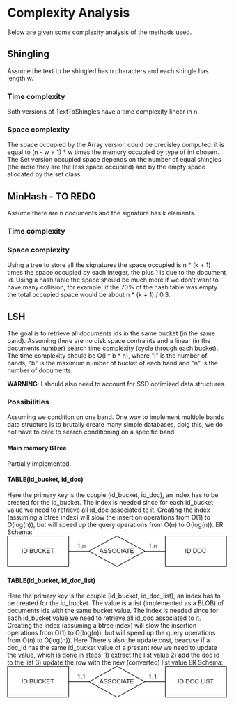# Complexity Analysis
Below are given some complexity analysis of the methods used.

## Shingling
Assume the text to be shingled has n characters and each shingle has length w.
### Time complexity
Both versions of TextToShingles have a time complexity linear in n.
### Space complexity
The space occupied by the Array version could be precisley computed: it is equal to (n - w + 1) * w times the memory occupied by type of int chosen. The Set version occupied space depends on the number of equal shingles (the more they are the less space occupied) and by the empty space allocated by the set class.  

## MinHash - TO REDO
Assume there are n documents and the signature has k elements.

### Time complexity

### Space complexity
Using a tree to store all the signatures the space occupied is n * (k + 1) times the space occupied by each integer, the plus 1 is due to the document id.
Using a hash table the space should be much more if we don't want to have many collision, for example, if the 70% of the hash table was empty the total occupied space would be about n * (k + 1) / 0.3.

## LSH
The goal is to retrieve all documents ids in the same bucket (in the same band).
Assuming there are no disk space contraints and a linear (in the documents number) search time complexity (cycle through each bucket).
The time complexity should be O(l * b * n), where "l" is the number of bands, "b" is the maximum number of bucket of each band and "n" is the number of documents.

**WARNING**: I should also need to account for SSD optimized data structures.

### Possibilities
Assuming we condition on one band. One way to implement multiple bands data structure is to brutally create many simple databases, doig this, we do not have to care to search conditioning on a specific band.

#### Main memory BTree
Partially implemented.

#### TABLE(id_bucket, id_doc)
Here the primary key is the couple (id_bucket, id_doc), an index has to be created for the id_bucket.
The index is needed since for each id_bucket value we need to retrieve all id_doc associated to it.
Creating the index (assuming a btree index) will slow the insertion operations from O(1) to O(log(n)), but will speed up the query operations from O(n) to O(log(n)).
ER Schema:
![alt text](figures\LSH_SQL_ER_ID_BUCKET_ID_DOC.jpg)

#### TABLE(id_bucket, id_doc_list)
Here the primary key is the couple (id_bucket, id_doc_list), an index has to be created for the id_bucket. The value is a list (implemented as a BLOB) of documents ids with the same bucket value.
The index is needed since for each id_bucket value we need to retrieve all id_doc associated to it.
Creating the index (assuming a btree index) will slow the insertion operations from O(1) to O(log(n)), but will speed up the query operations from O(n) to O(log(n)).
Here There's also the update cost, beacuse if a doc_id has the same id_bucket value of a present row we need to update the value, which is done in steps:
    1) extract the list value
    2) add the doc id to the list
    3) update the row with the new (converted) list value
ER Schema:
![alt text](figures\LSH_SQL_ER_ID_BUCKET_ID_DOC_LIST.jpg)


